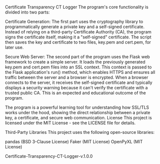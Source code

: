 Certificate Transparency CT Logger The program's core functionality is divided into two parts:

Certificate Generation: The first part uses the cryptography library to programmatically generate a private key and a self-signed certificate. Instead of relying on a third-party Certificate Authority (CA), the program signs the certificate itself, making it a "self-signed" certificate. The script then saves the key and certificate to two files, key.pem and cert.pem, for later use.

Secure Web Server: The second part of the program uses the Flask web framework to create a simple server. It loads the previously generated key.pem and cert.pem files into an SSL context. This context is passed to the Flask application's run() method, which enables HTTPS and ensures all traffic between the server and a browser is encrypted. When a browser connects to the server, it receives the self-signed certificate and typically displays a security warning because it can't verify the certificate with a trusted public CA. This is an expected and educational outcome of the program.

The program is a powerful learning tool for understanding how SSL/TLS works under the hood, showing the direct relationship between a private key, a certificate, and secure web communication. License This project is licensed under the MIT License - see the LICENSE file for details.

Third-Party Libraries This project uses the following open-source libraries:

pandas (BSD 3-Clause License) Faker (MIT License) OpenPyXL (MIT License)



Certificate-Transparency-CT-Logger-v.1.0.0